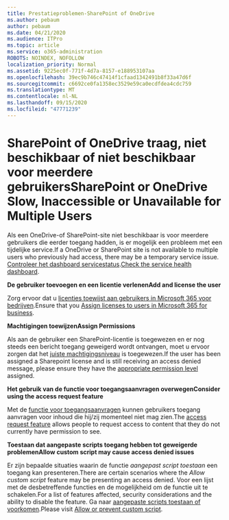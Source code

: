 ```yaml
---
title: Prestatieproblemen-SharePoint of OneDrive
ms.author: pebaum
author: pebaum
ms.date: 04/21/2020
ms.audience: ITPro
ms.topic: article
ms.service: o365-administration
ROBOTS: NOINDEX, NOFOLLOW
localization_priority: Normal
ms.assetid: 9225ec0f-771f-4d7a-8157-e188953107aa
ms.openlocfilehash: 39ec9b746c47414f1cfaad1342491b8f33a47d6f
ms.sourcegitcommit: c6692ce0fa1358ec3529e59ca0ecdfdea4cdc759
ms.translationtype: MT
ms.contentlocale: nl-NL
ms.lasthandoff: 09/15/2020
ms.locfileid: "47771239"
---
```

# <a name="sharepoint-or-onedrive-slow-inaccessible-or-unavailable-for-multiple-users"></a><span data-ttu-id="6c41e-102">SharePoint of OneDrive traag, niet beschikbaar of niet beschikbaar voor meerdere gebruikers</span><span class="sxs-lookup"><span data-stu-id="6c41e-102">SharePoint or OneDrive Slow, Inaccessible or Unavailable for Multiple Users</span></span>

<span data-ttu-id="6c41e-103">Als een OneDrive-of SharePoint-site niet beschikbaar is voor meerdere gebruikers die eerder toegang hadden, is er mogelijk een probleem met een tijdelijke service.</span><span class="sxs-lookup"><span data-stu-id="6c41e-103">If a OneDrive or SharePoint site is not available to multiple users who previously had access, there may be a temporary service issue.</span></span> <span data-ttu-id="6c41e-104">[Controleer het dashboard servicestatus](https://portal.office.com/adminportal/home#/servicehealth).</span><span class="sxs-lookup"><span data-stu-id="6c41e-104">[Check the service health dashboard](https://portal.office.com/adminportal/home#/servicehealth).</span></span>

<span data-ttu-id="6c41e-105">**De gebruiker toevoegen en een licentie verlenen**</span><span class="sxs-lookup"><span data-stu-id="6c41e-105">**Add and license the user**</span></span>

<span data-ttu-id="6c41e-106">Zorg ervoor dat u [licenties toewijst aan gebruikers in Microsoft 365 voor bedrijven](https://docs.microsoft.com/microsoft-365/admin/add-users/add-users).</span><span class="sxs-lookup"><span data-stu-id="6c41e-106">Ensure that you [Assign licenses to users in Microsoft 365 for business](https://docs.microsoft.com/microsoft-365/admin/add-users/add-users).</span></span>


<span data-ttu-id="6c41e-107">**Machtigingen toewijzen**</span><span class="sxs-lookup"><span data-stu-id="6c41e-107">**Assign Permissions**</span></span>

<span data-ttu-id="6c41e-108">Als aan de gebruiker een SharePoint-licentie is toegewezen en er nog steeds een bericht toegang geweigerd wordt ontvangen, moet u ervoor zorgen dat het [juiste machtigingsniveau](https://docs.microsoft.com/sharepoint/understanding-permission-levels) is toegewezen.</span><span class="sxs-lookup"><span data-stu-id="6c41e-108">If the user has been assigned a Sharepoint license and is still receiving an access denied message, please ensure they have the [appropriate permission level](https://docs.microsoft.com/sharepoint/understanding-permission-levels) assigned.</span></span>

<span data-ttu-id="6c41e-109">**Het gebruik van de functie voor toegangsaanvragen overwegen**</span><span class="sxs-lookup"><span data-stu-id="6c41e-109">**Consider using the access request feature**</span></span>

<span data-ttu-id="6c41e-110">Met de [functie voor toegangsaanvragen](https://support.office.com/article/Set-up-and-manage-access-requests-94B26E0B-2822-49D4-929A-8455698654B3) kunnen gebruikers toegang aanvragen voor inhoud die hij/zij momenteel niet mag zien.</span><span class="sxs-lookup"><span data-stu-id="6c41e-110">The [access request feature](https://support.office.com/article/Set-up-and-manage-access-requests-94B26E0B-2822-49D4-929A-8455698654B3) allows people to request access to content that they do not currently have permission to see.</span></span>

<span data-ttu-id="6c41e-111">**Toestaan dat aangepaste scripts toegang hebben tot geweigerde problemen**</span><span class="sxs-lookup"><span data-stu-id="6c41e-111">**Allow custom script may cause access denied issues**</span></span>

<span data-ttu-id="6c41e-112">Er zijn bepaalde situaties waarin de functie *aangepast script toestaan* een toegang kan presenteren.</span><span class="sxs-lookup"><span data-stu-id="6c41e-112">There are certain scenarios where the *Allow custom script* feature may be presenting an access denied.</span></span> <span data-ttu-id="6c41e-113">Voor een lijst met de desbetreffende functies en de mogelijkheid om de functie uit te schakelen.</span><span class="sxs-lookup"><span data-stu-id="6c41e-113">For a list of features affected, security considerations and the ability to disable the feature.</span></span> <span data-ttu-id="6c41e-114">Ga naar [aangepaste scripts toestaan of voorkomen](https://docs.microsoft.com/sharepoint/allow-or-prevent-custom-script).</span><span class="sxs-lookup"><span data-stu-id="6c41e-114">Please visit [Allow or prevent custom script](https://docs.microsoft.com/sharepoint/allow-or-prevent-custom-script).</span></span>


